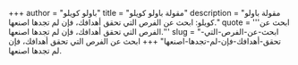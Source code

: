 +++
author = "باولو كويلو"
title = "مقولة باولو كويلو"
description = "مقولة باولو كويلو: ابحث عن الفرص التي تحقق أهدافك، فإن لم تجدها اصنعها."
quote = '''ابحث عن الفرص التي تحقق أهدافك، فإن لم تجدها اصنعها.'''
slug = "ابحث-عن-الفرص-التي-تحقق-أهدافك-فإن-لم-تجدها-اصنعها"
+++
ابحث عن الفرص التي تحقق أهدافك، فإن لم تجدها اصنعها.
